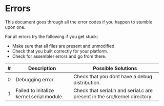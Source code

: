 # Errors

This document goes through all the error codes if you happen to stumble upon one.

For all errors try the following if you get stuck:

- Make sure that all files are present and unmodified.
- Check that you built correctly for your platform.
- Check for assembler errors and go from there.

| # | Description | Possible Solutions |
|:-:|-|-|
| 0 | Debugging error. | Check that you dont have a debug distribution. |
| 1 | Failed to initalize kernel.serial module. | Check that serial.h and serial.c are present in the src/kernel directory. |
